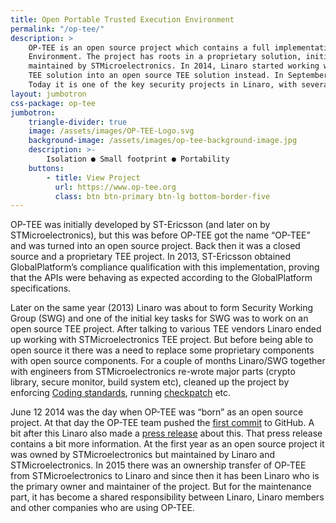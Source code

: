 ```yaml
---
title: Open Portable Trusted Execution Environment
permalink: "/op-tee/"
description: >
    OP-TEE is an open source project which contains a full implementation to make up a complete Trusted Execution
    Environment. The project has roots in a proprietary solution, initially created by ST-Ericsson and then owned and
    maintained by STMicroelectronics. In 2014, Linaro started working with STMicroelectronics to transform the proprietary
    TEE solution into an open source TEE solution instead. In September 2015, the ownership was transferred to Linaro.
    Today it is one of the key security projects in Linaro, with several of Linaro’s members supporting and using it.
layout: jumbotron
css-package: op-tee
jumbotron:
    triangle-divider: true
    image: /assets/images/OP-TEE-Logo.svg
    background-image: /assets/images/op-tee-background-image.jpg
    description: >-
        Isolation ● Small footprint ● Portability
    buttons:
        - title: View Project
          url: https://www.op-tee.org
          class: btn btn-primary btn-lg bottom-border-five
---
```

<div class="row content" id="content-container">
<div class="container text-center" id="homepage-text" markdown="1">
OP-TEE was initially developed by ST-Ericsson (and later on by STMicroelectronics), but this was before OP-TEE got the
name “OP-TEE” and was turned into an open source project. Back then it was a closed source and a proprietary TEE
project. In 2013, ST-Ericsson obtained GlobalPlatform’s compliance qualification with this implementation, proving that
the APIs were behaving as expected according to the GlobalPlatform specifications.

Later on the same year (2013) Linaro was about to form Security Working Group (SWG) and one of the initial key tasks for
SWG was to work on an open source TEE project. After talking to various TEE vendors Linaro ended up working with
STMicroelectronics TEE project. But before being able to open source it there was a need to replace some proprietary
components with open source components. For a couple of months Linaro/SWG together with engineers from
STMicroelectronics re-wrote major parts (crypto library, secure monitor, build system etc), cleaned up the project by
enforcing [Coding standards](https://optee.readthedocs.io/general/coding_standards.html#coding-standards),
running [checkpatch](http://git.kernel.org/cgit/linux/kernel/git/torvalds/linux.git/tree/scripts/checkpatch.pl) etc.

June 12 2014 was the day when OP-TEE was “born” as an open source project. At that day the OP-TEE team pushed the [first
commit](https://github.com/OP-TEE/optee_os/commit/b01047730e77127c23a36591643eeb8bb0487d68) to GitHub. A bit after this
Linaro also made a [press release](https://www.linaro.org/blog/op-tee-open-source-security-mass-market/) about this.
That press release contains a bit more information. At the first year as an open source project it was owned by
STMicroelectronics but maintained by Linaro and STMicroelectronics. In 2015 there was an ownership transfer of OP-TEE
from STMicroelectronics to Linaro and since then it has been Linaro who is the primary owner and maintainer of the
project. But for the maintenance part, it has become a shared responsibility between Linaro, Linaro members and other
companies who are using OP-TEE.
</div>
</div>
